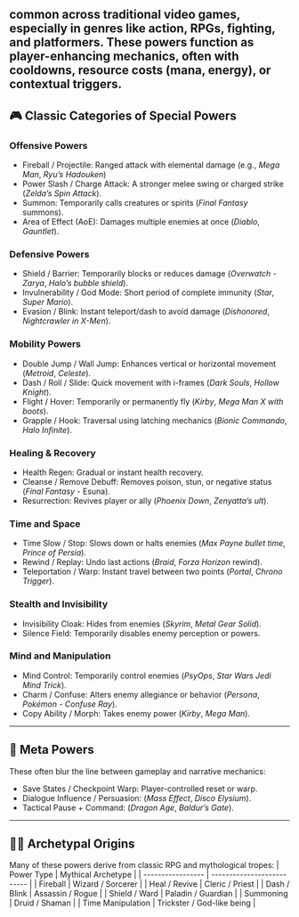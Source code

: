  common across traditional video games, especially in genres like action, RPGs, fighting, and platformers. These powers function as player-enhancing mechanics, often with cooldowns, resource costs (mana, energy), or contextual triggers.
---
## 🎮 Classic Categories of Special Powers
### Offensive Powers
- Fireball / Projectile: Ranged attack with elemental damage (e.g., _Mega Man_, _Ryu’s Hadouken_)
- Power Slash / Charge Attack: A stronger melee swing or charged strike (_Zelda’s Spin Attack_).
- Summon: Temporarily calls creatures or spirits (_Final Fantasy_ summons).
- Area of Effect (AoE): Damages multiple enemies at once (_Diablo_, _Gauntlet_).
### Defensive Powers
- Shield / Barrier: Temporarily blocks or reduces damage (_Overwatch - Zarya_, _Halo’s bubble shield_).
- Invulnerability / God Mode: Short period of complete immunity (_Star_, _Super Mario_).
- Evasion / Blink: Instant teleport/dash to avoid damage (_Dishonored_, _Nightcrawler in X-Men_).
### Mobility Powers
- Double Jump / Wall Jump: Enhances vertical or horizontal movement (_Metroid_, _Celeste_).
- Dash / Roll / Slide: Quick movement with i-frames (_Dark Souls_, _Hollow Knight_).
- Flight / Hover: Temporarily or permanently fly (_Kirby_, _Mega Man X with boots_).
- Grapple / Hook: Traversal using latching mechanics (_Bionic Commando_, _Halo Infinite_).
### Healing & Recovery
- Health Regen: Gradual or instant health recovery.
- Cleanse / Remove Debuff: Removes poison, stun, or negative status (_Final Fantasy_ - Esuna).
- Resurrection: Revives player or ally (_Phoenix Down_, _Zenyatta’s ult_).

### Time and Space
- Time Slow / Stop: Slows down or halts enemies (_Max Payne bullet time_, _Prince of Persia_).
- Rewind / Replay: Undo last actions (_Braid_, _Forza Horizon_ rewind).
- Teleportation / Warp: Instant travel between two points (_Portal_, _Chrono Trigger_).

### Stealth and Invisibility
- Invisibility Cloak: Hides from enemies (_Skyrim_, _Metal Gear Solid_).
- Silence Field: Temporarily disables enemy perception or powers.

### Mind and Manipulation
- Mind Control: Temporarily control enemies (_PsyOps_, _Star Wars Jedi Mind Trick_).
- Charm / Confuse: Alters enemy allegiance or behavior (_Persona_, _Pokémon - Confuse Ray_).
- Copy Ability / Morph: Takes enemy power (_Kirby_, _Mega Man_).
---

## 🧠 Meta Powers
These often blur the line between gameplay and narrative mechanics:
- Save States / Checkpoint Warp: Player-controlled reset or warp.
- Dialogue Influence / Persuasion: (_Mass Effect_, _Disco Elysium_).
- Tactical Pause + Command: (_Dragon Age_, _Baldur’s Gate_).
---
## 🧙‍♂️ Archetypal Origins
Many of these powers derive from classic RPG and mythological tropes:
| Power Type    | Mythical Archetype     |
| ----------------- | -------------------------- |
| Fireball          | Wizard / Sorcerer          |
| Heal / Revive     | Cleric / Priest            |
| Dash / Blink      | Assassin / Rogue           |
| Shield / Ward     | Paladin / Guardian         |
| Summoning         | Druid / Shaman             |
| Time Manipulation | Trickster / God-like being |
  